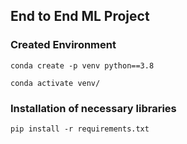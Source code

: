 ## End to End ML Project

### Created Environment

```
conda create -p venv python==3.8

conda activate venv/

```
### Installation of necessary libraries
```
pip install -r requirements.txt

```



